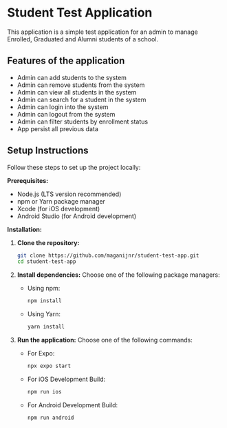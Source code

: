 # Student Test Application

This application is a simple test application for an admin to manage Enrolled, Graduated and Alumni students of a school.

## Features of the application
* Admin can add students to the system
* Admin can remove students from the system
* Admin can view all students in the system
* Admin can search for a student in the system
* Admin can login into the system
* Admin can logout from the system
* Admin can filter students by enrollment status
* App persist all previous data

## Setup Instructions

Follow these steps to set up the project locally:

**Prerequisites:**

*   Node.js (LTS version recommended)
*   npm or Yarn package manager
*   Xcode (for iOS development)
*   Android Studio (for Android development)

**Installation:**
1.  **Clone the repository:**
    ```bash
    git clone https://github.com/maganijnr/student-test-app.git
    cd student-test-app
    ```

2.  **Install dependencies:**
    Choose one of the following package managers:

    *   Using npm:
        ```bash
        npm install
        ```
    *   Using Yarn:
        ```bash
        yarn install
        ```

3.  **Run the application:**
    Choose one of the following commands:
    *   For Expo:
        ```bash
        npx expo start
        ```
    *   For iOS Development Build:
        ```bash
        npm run ios
        ```
    *   For Android Development Build:
        ```bash
        npm run android
        ``` 